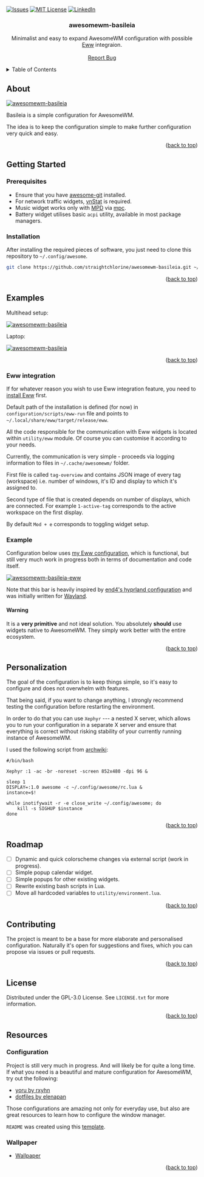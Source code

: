 <!-- Improved compatibility of back to top link: See: https://github.com/othneildrew/Best-README-Template/pull/73 -->
<a name="readme-top"></a>
<!--
*** Thanks for checking out the Best-README-Template. If you have a suggestion
*** that would make this better, please fork the repo and create a pull request
*** or simply open an issue with the tag "enhancement".
*** Don't forget to give the project a star!
*** Thanks again! Now go create something AMAZING! :D
-->



<!-- PROJECT SHIELDS -->
<!--
*** I'm using markdown "reference style" links for readability.
*** Reference links are enclosed in brackets [ ] instead of parentheses ( ).
*** See the bottom of this document for the declaration of the reference variables
*** for contributors-url, forks-url, etc. This is an optional, concise syntax you may use.
*** https://www.markdownguide.org/basic-syntax/#reference-style-links
-->
[![Issues][issues-shield]][issues-url]
[![MIT License][license-shield]][license-url]
[![LinkedIn][linkedin-shield]][linkedin-url]


<h3 align="center">awesomewm-basileia</h3>

  <p align="center">
    Minimalist and easy to expand AwesomeWM configuration with possible <a href="https://github.com/elkowar/eww"> Eww</a> integraion.
    <br />
    <br />
    <a href="https://github.com/straightchlorine/awesomewm-basileia/issues">Report Bug</a>
  </p>
</div>


<!-- TABLE OF CONTENTS -->
<details>
  <summary>Table of Contents</summary>
  <ol>
    <li><a href="#about">About</a></li>
    <li>
      <a href="#getting-started">Getting Started</a>
      <ul>
        <li><a href="#prerequisites">Prerequisites</a></li>
        <li><a href="#installation">Installation</a></li>
      </ul>
    </li>
    <li><a href="#examples">Examples</a></li>
    <li>
      <a href="#eww-integration">Eww integration</a>
      <ul>
        <li><a href="#eww-example">Example</a></li>
        <li><a href="#eww-warning">Warning</a></li>
      </ul>
    </li>
    <li><a href="#personalization">Personalization</a></li>
    <li><a href="#roadmap">Roadmap</a></li>
    <li><a href="#contributing">Contributing</a></li>
    <li><a href="#license">License</a></li>
    <li>
      <a href="#resources">Resources</a>
      <ul>
        <li><a href="#resources-config">Configuration</a></li>
        <li><a href="#resources-wallpaper">Wallpaper</a></li>
      </ul>
    </li>
  </ol>
</details>

<!-- ABOUT THE PROJECT -->
<a name="about"></a>
## About

[![awesomewm-basileia][product-screenshot]](https://example.com)

Basileia is a simple configuration for AwesomeWM.

The idea is to keep the configuration simple to make further configuration very quick and easy.

<p align="right">(<a href="#readme-top">back to top</a>)</p>


<a name="getting-started"></a>
<!-- GETTING STARTED -->
## Getting Started

### Prerequisites
<a name="prerequisites"></a>
* Ensure that you have 
<a href="https://github.com/awesomeWM/awesome" target="_blank">awesome-git</a>
installed.
* For network traffic widgets,
<a href="https://github.com/vergoh/vnstat" target="_blank">vnStat</a>
is required.
* Music widget works only with 
<a href="https://github.com/MusicPlayerDaemon/MPD" target="_blank">MPD</a>
via
<a href="https://www.musicpd.org/clients/mpc" target="_blank">mpc</a>.
* Battery widget utilises basic `acpi` utility, available in most package managers.

<a name="installation"></a>
### Installation

After installing the required pieces of software, you just need to clone this repository to `~/.config/awesome`.
   ```sh
   git clone https://github.com/straightchlorine/awesomewm-basileia.git ~/.config/awesome
   ```
<p align="right">(<a href="#readme-top">back to top</a>)</p>

<!-- EXAMPLES -->
<a name="examples"></a>
## Examples

Multihead setup:

[![awesomewm-basileia][product-screenshot-multihead]](https://example.com)

Laptop:

[![awesomewm-basileia][product-screenshot-laptop]](https://example.com)

<p align="right">(<a href="#readme-top">back to top</a>)</p>

<a name="eww-integration"></a>
### Eww integration
If for whatever reason you wish to use Eww integration feature, you need to [install Eww](https://elkowar.github.io/eww/eww.html) first. 

Default path of the installation is defined (for now) in `configuration/scripts/eww-run` 
file and points to `~/.local/share/eww/target/release/eww`. 

All the code responsible for the communication with Eww widgets is located within `utility/eww` module. 
Of course you can customise it according to your needs.

Currently, the communication is very simple - proceeds via logging information to files in `~/.cache/awesomewm/` folder.

First file is called `tag-overview` and contains JSON image of every tag (workspace) i.e. number of windows, it's ID and
display to which it's assigned to.

Second type of file that is created depends on number of displays, which are connected. For example `1-active-tag`
corresponds to the active workspace on the first display.

By default `Mod + e` corresponds to toggling widget setup.

<a name="eww-example"></a>
### Example

Configuration below uses [my Eww configuration](https://github.com/straightchlorine/x11-eww-widgets), which is functional, but still very much work in progress both in terms of documentation and code itself.

[![awesomewm-basileia-eww][product-screenshot-eww]](https://example.com)

Note that this bar is heavily inspired by [end4's hyprland configuration](https://github.com/end-4/dots-hyprland)
and was initially written for [Wayland](https://wayland.freedesktop.org/). 

<a name="eww-warning"></a>
#### Warning

It is a <b>very primitive</b> and not ideal solution. You absolutely <b>should</b> use widgets native to AwesomeWM. They simply work better with the entire ecosystem.

<p align="right">(<a href="#readme-top">back to top</a>)</p>

<!-- Personalization -->
<a name="personalization"></a>
## Personalization

The goal of the configuration is to keep things simple, so it's easy to configure and does not overwhelm with features. 

That being said, if you want to change anything, I strongly recommend testing the configuration before
restarting the environment.


In order to do that you can use `Xephyr` --- a nested X server, which allows you to run your configuration 
in a separate X server and ensure that everything is correct without risking stability of your currently running
instance of AwesomeWM.

I used the following script from [archwiki](https://wiki.archlinux.org/title/awesome#Automatic_reload):
```
#/bin/bash

Xephyr :1 -ac -br -noreset -screen 852x480 -dpi 96 &

sleep 1
DISPLAY=:1.0 awesome -c ~/.config/awesome/rc.lua &
instance=$!

while inotifywait -r -e close_write ~/.config/awesome; do
	kill -s SIGHUP $instance
done
```
<p align="right">(<a href="#readme-top">back to top</a>)</p>

<!-- ROADMAP -->
<a name="roadmap"></a>
## Roadmap

- [ ] Dynamic and quick colorscheme changes via external script (work in progress).
- [ ] Simple popup calendar widget.
- [ ] Simple popups for other existing widgets.
- [ ] Rewrite existing bash scripts in Lua.
- [ ] Move all hardcoded variables to `utility/environment.lua`.

<p align="right">(<a href="#readme-top">back to top</a>)</p>

<!-- CONTRIBUTING -->
<a name="contributing"></a>
## Contributing

The project is meant to be a base for more elaborate and personalised configuration. Naturally it's open for suggestions and fixes, which you can propose via issues or pull requests.

<p align="right">(<a href="#readme-top">back to top</a>)</p>

<!-- LICENSE -->
<a name="license"></a>
## License

Distributed under the GPL-3.0 License. See `LICENSE.txt` for more information.

<p align="right">(<a href="#readme-top">back to top</a>)</p>


<!-- Resources -->
<a name="resources"></a>
## Resources

<a name="resources-config"></a>
### Configuration
Project is still very much in progress. And will likely be for quite a long time. If what you need is a
beautiful and mature configuration for AwesomeWM, try out the following:

* <a href="https://github.com/rxyhn/yoru" target="_blank">yoru by rxyhn</a>
* <a href="https://github.com/elenapan/dotfiles" target="_blank">dotfiles by elenapan</a>

Those configurations are amazing not only for everyday use, but also are great resources to learn how to
configure the window manager.

`README` was created using this [template](https://github.com/othneildrew/Best-README-Template).

<!-- Wallpaper -->
<a name="resources-wallpaper"></a>
### Wallpaper

* <a href="https://img3.gelbooru.com/images/63/f5/63f5eb95255009bbf81ff41b8cb8e9b4.png" target="_blank">Wallpaper</a>

<p align="right">(<a href="#readme-top">back to top</a>)</p>

<!-- MARKDOWN LINKS & IMAGES -->
<!-- https://www.markdownguide.org/basic-syntax/#reference-style-links -->
[license-url]: https://github.com/straightchlorine/awesomewm-basileia/blob/master/LICENSE
[linkedin-url]: https://www.linkedin.com/in/straightchlorine/
[issues-url]: https://github.com/straightchlorine/awesomewm-basileia/issues

[issues-shield]: https://img.shields.io/github/issues/straightchlorine/awesomewm-basileia.svg?style=for-the-badge
[license-shield]: https://img.shields.io/github/license/straightchlorine/awesomewm-basileia.svg?style=for-the-badge
[linkedin-shield]: https://img.shields.io/badge/-LinkedIn-black.svg?style=for-the-badge&logo=linkedin&colorB=555

[product-screenshot]: img/preview.png
[product-screenshot-multihead]: img/preview-multihead.png
[product-screenshot-laptop]: img/preview-laptop.png
[product-screenshot-eww]: img/preview-eww.png
